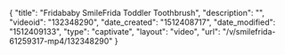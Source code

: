 {
    "title": "Fridababy SmileFrida Toddler Toothbrush",
    "description": "",
    "videoid": "132348290",
    "date_created": "1512408717",
    "date_modified": "1512409133",
    "type": "captivate",
    "layout": "video",
    "url": "\/v\/smilefrida-61259317-mp4\/132348290"
}